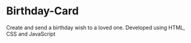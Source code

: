# Birthday-Card
Create and send a birthday wish to a loved one. Developed using HTML, CSS and JavaScript
